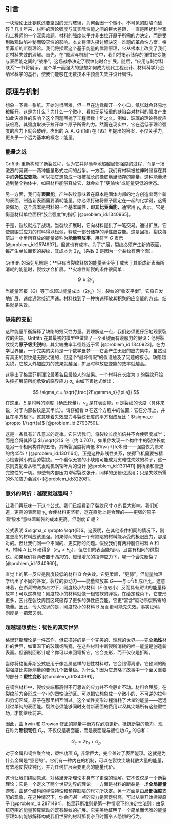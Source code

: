 ## 引言
一块理论上比钢铁还要坚固的无瑕玻璃，为何会因一个微小、不可见的缺陷而破碎？几十年来，材料的理论强度与其实际性能之间的巨大差距，一直是困扰科学家和工程师的一个深奥难题。材料的强度似乎并非由拉开原子所需的力决定，而是受到微观缺陷神秘而毁灭性的影响。本文将深入探讨解决这一难题的革命性方案：格里菲斯的断裂理论。我们将探索这个基于能量的优雅原理，它从根本上改变了我们对材料失效的理解。首先，在“原理与机制”一节中，我们将揭示储存的弹性应变能与表面能之间的“战争”，这场战争决定了裂纹何时会扩展。随后，“应用与跨学科联系”一节将展示，这个单一而强大的思想如何成为现代工程设计、材料科学乃至纳米科学的基石，使我们能够在无数技术中预测失效并设计韧性。

## 原理与机制

想象一下撕一张纸。开始时很困难，但一旦在边缘撕开一个小口，纸张就会轻易地被撕开。这是为什么？为什么一个微小、看似无足轻重的缺陷会对材料的强度产生如此灾难性的影响？这个问题困扰了工程师数十年之久。例如，玻璃的理论强度应该极高，其强度取决于拉开单个原子所需的力。然而在现实中，它在远低于理论强度的应力下就会破碎。杰出的 A. A. Griffith 在 1921 年提出的答案，不仅关乎力，更关乎一个远为基本的概念：能量。

### 能量之战

Griffith 重新构想了断裂过程，认为它并非简单地超越局部强度的过程，而是一场激烈的竞赛——两种能量形式之间的战争。一方面，我们有材料被拉伸时储存在其中的**弹性应变能**。可以把它想象成一根被拉长的橡皮筋里储存的能量。这种能量渗透到整个物体中，如果材料能够释放它，就会处于“更愉快”或能量更低的状态。

另一方面，我们有**表面能**。产生裂纹意味着在原本是固体内部的地方创造出两个新的表面。制造新表面需要消耗能量。你必须打破将原子固定在一起的化学键，这需要做功。这个成本是材料的一个基本属性，即其**比表面能**，通常用 $\gamma_s$ 表示。它是衡量材料单位面积“胶合强度”的指标 [@problem_id:1340965]。

于是，裂纹就成了战场。当裂纹扩展时，它向材料提供了一笔交易。通过扩展，它使周围受应力的材料得以松弛，释放一部分储存的弹性应变能。这是回报。裂纹每前进一小步所释放的能量被称为**能量释放率**，用符号 $G$ 表示 [@problem_id:2574907]。但这也有成本。为了扩展，裂纹必须产生新的表面，每产生单位面积的裂纹，其成本为 $2\gamma_s$（系数 2 是因为一个裂纹有两个面）。

Griffith 的深刻见解是：**只有当裂纹释放的能量至少等于或大于其形成新表面所消耗的能量时，裂纹才会扩展。**灾难性断裂的条件很简单：

$$
G \ge 2\gamma_s
$$

当能量回报（$G$）等于或超过能量成本（$2\gamma_s$）时，裂纹的“收支平衡”，它将自发地扩展，速度通常接近声速。材料找到了一种快速释放其积聚的应变能的方式，结果就是失效。

### 缺陷的支配

这种能量平衡解释了缺陷的毁灭性力量。要理解这一点，我们必须更仔细地观察裂纹的尖端。Griffith 在其最初的模型中做出了一个关键而有说服力的假设：他将裂纹视为**原子级尖锐**的，其尖端曲率半径趋近于零 [@problem_id:1340923]。在力学世界里，一个完美的尖角是一个数学噩梦——它会产生无限的应力集中。虽然没有真正的裂纹是无限尖锐的，但这个“最坏情况”的假设触及了问题的核心。缺陷越尖锐，它放大外加应力的效果就越强，扩展时释放应变能的效率就越高。

这导出了格里菲斯理论最著名且最惊人的结果。一个材料在长度为 $a$ 的裂纹开始失控扩展前所能承受的临界应力 $\sigma_c$ 由如下表达式给出：

$$
\sigma_c = \sqrt{\frac{2E\gamma_s}{\pi a}}
$$

在这里，$E$ 是材料的刚度（杨氏模量），$\gamma_s$ 是其表面能，$a$ 是裂纹的长度（具体来说，对于内部裂纹是其半长）。请仔细看 $a$ 在这个方程中的位置：它在分母上，并且在平方根下。这意味着失效应力与裂纹长度的平方根成反比：$\sigma_c \propto 1/\sqrt{a}$ [@problem_id:2793750]。

这是一条具有非凡意义的定律。它告诉我们，将裂纹长度加倍并不会使强度减半；而是会将其降低 $1/\sqrt{2}$ 倍（约 $0.707$）。如果你发现一个构件中的裂纹长度是另一个相同构件的五倍，其断裂强度将降低 $1/\sqrt{5}$ 倍——强度仅为原来的约45%！[@problem_id:1301164]。正是这种非线性关系，使得飞机需要被精心检查微小的疲劳裂纹。一个看似无害的小缺陷可能成为灾难性失效的种子，这一原则支配着从喷气发动机涡轮叶片的设计 [@problem_id:1301411] 到桥梁和管道完整性的一切。即使有内部压力*帮助*裂纹张开，同样的逻辑也适用；只是失效所需的外加应力会减小 [@problem_id:82208]。

### 意外的转折：越硬就越强吗？

让我们再玩味一下这个公式。我们已经看到了裂纹尺寸 $a$ 的巨大影响。我们知道，更高的表面能 $\gamma_s$ 会使材料更坚韧，这在直觉上是合理的——更强的原子间“胶水”意味着断裂的成本更高。但刚度 $E$ 呢？

公式表明 $\sigma_c \propto \sqrt{E}$。这表明，在其他条件相同的情况下，刚度更高的材料应该更强。如果你问的是一个有缺陷的材料能承受的极限应力，那是对的。但让我们问一个不同的、更实际的问题。假设我们有两种脆性材料 A 和 B。材料 A 比 B 硬得多（$E_A \gt E_B$），但它们的表面能相同，且含有相同的微裂纹。如果我们将两者置于*相同*的、缓慢增加的拉伸应力下，哪一个会先断裂？[@problem_id:1340960]。

直觉上的第一反应是刚度较低的材料 B 会失效。它更柔顺，“更弱”。但能量物理学给出了不同的答案。裂纹的驱动力——能量释放率 $G$——与 $\sigma^2/E$ 成正比。这意味着，在*相同的施加应力*下，刚度较小的材料（$E$ 值较小）反而具有*更大*的能量释放率！可以这样想：刚度较小的材料就像一根较软的弹簧。在给定载荷下，它变形更多，因此在裂纹周围区域储存了更多的弹性应变能。它更“富含”驱动断裂所需的能量。因此，令人惊讶的是，刚度较小的材料 B 反而更可能先失效。事实证明，刚度是一把双刃剑。

### 超越理想脆性：韧性的真实世界

格里菲斯理论是一件杰作，但它描述的是一个完美的、理想的世界——完全**脆性**材料的世界，如室温下的玻璃或陶瓷，在这些材料中断裂所消耗的唯一能量是创造新表面。但钢制回形针呢？你可以来回弯折它。它会变形，而不仅仅是折断。

当你将格里菲斯公式应用于像金属这样的韧性材料时，它会错得离谱。它预测的断裂强度比实际测量的要低几个数量级。为什么？因为它忽略了故事中一个至关重要的部分：**塑性变形** [@problem_id:1340991]。

在韧性材料中，裂纹尖端那高得不可思议的应力并不会静止不动。材料会屈服。在裂纹前方会形成一个小的塑性流动区。可以把它想象成一个微小的、不可逆的拉伸和剪切区域，原子在那里相互滑过。这个塑性变形过程消耗了*大量*的能量——远远超过单纯的表面能。裂纹必须能够同时支付新表面的费用*以及*其尖端所有这些塑性功，才能继续前进。

因此，由 Irwin 和 Orowan 修正的能量平衡方程必须更新。抵抗断裂的能力，现在称为**断裂韧性** $G_c$，不仅仅是表面能，而是表面能与塑性功 $G_p$ 的总和：

$$
G_c = 2\gamma_s + G_p
$$

对于金属和韧性聚合物，塑性功项 $G_p$ 非常巨大，完全盖过了表面能项。这就是为什么金属是“坚韧的”。它们有一种内在的机制，可以在裂纹尖端耗散大量的能量，有效地使裂纹钝化，并为任何扩展索要更高的能量代价。

这也让我们绕回原点，对格里菲斯理论本身有了更深的理解。它不仅仅是一个断裂理论；它是一个定义了两个世界边界的理论。一方面是材料的断裂是一场**全局能量**游戏，由整个结构的弹性特性和预存缺陷的尺寸所决定。另一方面是由**局部强度**支配的现象，在这种情况下，你会问*某一点*的应力是否足够高，可以从零开始撕裂原子 [@problem_id:2871494]。格里菲斯准则是第一种情况下的决定性法则：由系统范围的能量预算驱动的既有裂纹的扩展。它完美地证明了一个简单而优雅的能量原理如何能够解释构成我们世界的材料那复杂且时而令人恐惧的行为。

